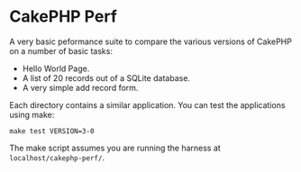 # CakePHP Perf

A very basic peformance suite to compare the various versions of CakePHP on a number of basic tasks:

* Hello World Page.
* A list of 20 records out of a SQLite database.
* A very simple add record form.

Each directory contains a similar application. You can test the applications using make:

```
make test VERSION=3-0
```

The make script assumes you are running the harness at `localhost/cakephp-perf/`.
